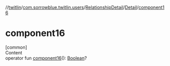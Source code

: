//[twitlin](../../../index.md)/[com.sorrowblue.twitlin.users](../../index.md)/[RelationshipDetail](../index.md)/[Detail](index.md)/[component16](component16.md)



# component16  
[common]  
Content  
operator fun [component16](component16.md)(): [Boolean](https://kotlinlang.org/api/latest/jvm/stdlib/kotlin/-boolean/index.html)?  



